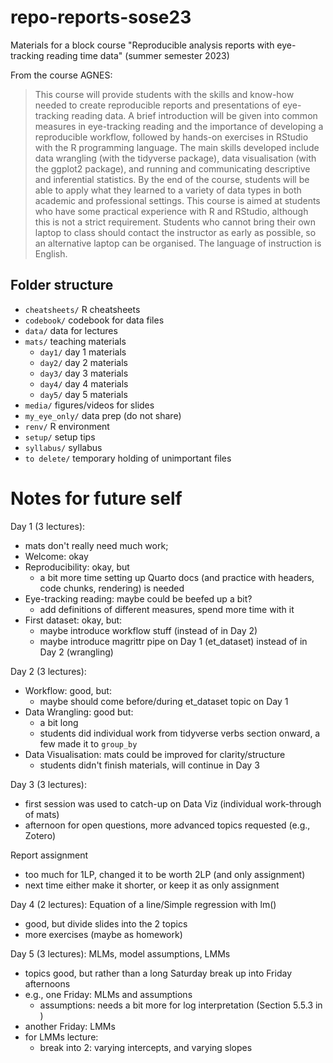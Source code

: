 # repo-reports-sose23

Materials for a block course "Reproducible analysis reports with eye-tracking reading time data" (summer semester 2023)

From the course AGNES:

> This course will provide students with the skills and know-how needed to create reproducible reports and presentations of eye-tracking reading data. A brief introduction will be given into common measures in eye-tracking reading and the importance of developing a reproducible workflow, followed by hands-on exercises in RStudio with the R programming language. The main skills developed include data wrangling (with the tidyverse package), data visualisation (with the ggplot2 package), and running and communicating descriptive and inferential statistics. By the end of the course, students will be able to apply what they learned to a variety of data types in both academic and professional settings. This course is aimed at students who have some practical experience with R and RStudio, although this is not a strict requirement. Students who cannot bring their own laptop to class should contact the instructor as early as possible, so an alternative laptop can be organised. The language of instruction is English.

## Folder structure

- `cheatsheets/`  R cheatsheets
- `codebook/`     codebook for data files
- `data/`         data for lectures
- `mats/`         teaching materials
  - `day1/`       day 1 materials
  - `day2/`       day 2 materials
  - `day3/`       day 3 materials
  - `day4/`       day 4 materials
  - `day5/`       day 5 materials
- `media/`        figures/videos for slides
- `my_eye_only/`  data prep (do not share)
- `renv/`         R environment
- `setup/`        setup tips
- `syllabus/`     syllabus
- `to delete/`    temporary holding of unimportant files

# Notes for future self

Day 1 (3 lectures):

- mats don't really need much work;
- Welcome: okay
- Reproducibility: okay, but
  + a bit more time setting up Quarto docs (and practice with headers, code chunks, rendering) is needed
- Eye-tracking reading: maybe could be beefed up a bit?
  + add definitions of different measures, spend more time with it
- First dataset: okay, but:
  + maybe introduce workflow stuff (instead of in Day 2)
  + maybe introduce magrittr pipe on Day 1 (et_dataset) instead of in Day 2 (wrangling)

Day 2 (3 lectures): 

- Workflow: good, but:
  + maybe should come before/during et_dataset topic on Day 1
- Data Wrangling: good but:
  + a bit long
  + students did individual work from tidyverse verbs section onward, a few made it to `group_by`
- Data Visualisation: mats could be improved for clarity/structure
  + students didn't finish materials, will continue in Day 3

Day 3 (3 lectures):

- first session was used to catch-up on Data Viz (individual work-through of mats)
- afternoon for open questions, more advanced topics requested (e.g., Zotero)

Report assignment

- too much for 1LP, changed it to be worth 2LP (and only assignment)
- next time either make it shorter, or keep it as only assignment

Day 4 (2 lectures): Equation of a line/Simple regression with lm()

- good, but divide slides into the 2 topics
- more exercises (maybe as homework)

Day 5 (3 lectures): MLMs, model assumptions, LMMs

- topics good, but rather than a long Saturday break up into Friday afternoons
- e.g., one Friday: MLMs and assumptions
  - assumptions: needs a bit more for log interpretation (Section 5.5.3 in )
- another Friday: LMMs
- for LMMs lecture:
  - break into 2: varying intercepts, and varying slopes